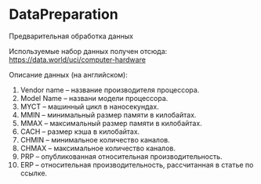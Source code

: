 # DataPreparation
Предварительная обработка данных

Используемые набор данных получен отсюда: https://data.world/uci/computer-hardware

Описание данных (на английском):
1. Vendor name – название производителя процессора.
2. Model Name – названи модели процессора.
3. MYCT – машинный цикл в наносекундах.
4. MMIN – минимальный размер памяти в килобайтах.
5. MMAX – максимальный размер памяти в килобайтах.
6. CACH – размер кэша в килобайтах.
7. CHMIN – минимальное количество каналов.
8. CHMAX – максимальное  количество каналов.
9. PRP – опубликованная относительная производительность.
10. ERP – относительная производительность, рассчитанная в статье по ссылке.
